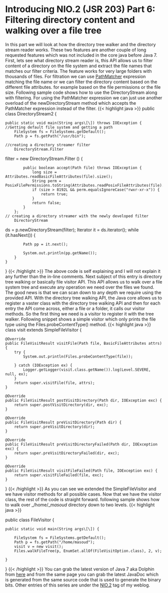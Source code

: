 # Introducing NIO.2 (JSR 203) Part 6: Filtering directory content and walking over a file tree

 In this part we will look at how the directory tree walker and the directory stream reader works. These two features are another couple of long requested features which was not included in the core java before Java 7. First, lets see what directory stream reader is, this API allows us to filter content of a directory on the file system and extract the file names that matches our filter criteria. The feature works for very large folders with thousands of files. For filtration we can use [PathMatcher](http://download.java.net/jdk7/docs/api/java/nio/file/PathMatcher.html) expression matching the file name or we can filter the directory content based on the different file attributes. for example based on the file permissions or the file size. Following sample code shows how to use the DirectoryStream along with filtering. For using the PathMatcher expression we can just use another overload of the newDirectoryStream method which accepts the PathMatcher expression instead of the filter.
{{< highlight java >}}
public class DirectoryStream2 {

    public static void main(String args\[\]) throws IOException {
	//Getting default file system and getting a path
        FileSystem fs = FileSystems.getDefault();
        Path p = fs.getPath("/usr/bin");

	//creating a directory streamer filter
        DirectoryStream.Filter
 filter = new DirectoryStream.Filter
() {

            public boolean accept(Path file) throws IOException {
                long size = Attributes.readBasicFileAttributes(file).size();
                String perm = PosixFilePermissions.toString(Attributes.readPosixFileAttributes(file).permissions());
                if (size > 8192L && perm.equalsIgnoreCase("rwxr-xr-x")) {
                    return true;
                }
                return false;
            }
        };
	// creating a directory streamer with the newly developed filter
        DirectoryStream
 ds = p.newDirectoryStream(filter);
        Iterator
 it = ds.iterator();
        while (it.hasNext()) {

            Path pp = it.next();

            System.out.println(pp.getName());
        }
    }
} 
{{< /highlight >}}
The above code is self explaining and I will not explain it any further than the in-line comments. Next subject of this entry is directory tree walking or basically file visitor API. This API allows us to walk over a file system tree and execute any operation we need over the files we found. The good news is that we can scan down to any depth we require using the provided API. With the directory tree walking API, the Java core allows us to register a vaster class with the directory tree walking API and then for each entry the API come across, either a file or a folder, it calls our visitor methods. So the first thing we need is a visitor to register it with the tree walker. Following snippet shows a simple visitor which only prints the file type using the Files.probeContentType() method.
{{< highlight java >}}
class visit extends SimpleFileVisitor
 {

    @Override
    public FileVisitResult visitFile(Path file, BasicFileAttributes attrs) {
        try {
            System.out.println(Files.probeContentType(file));

        } catch (IOException ex) {
            Logger.getLogger(visit.class.getName()).log(Level.SEVERE, null, ex);
        }
        return super.visitFile(file, attrs);
    }

    @Override
    public FileVisitResult postVisitDirectory(Path dir, IOException exc) {
        return super.postVisitDirectory(dir, exc);
    }

    @Override
    public FileVisitResult preVisitDirectory(Path dir) {
        return super.preVisitDirectory(dir);
    }

    @Override
    public FileVisitResult preVisitDirectoryFailed(Path dir, IOException exc) {
        return super.preVisitDirectoryFailed(dir, exc);
    }

    @Override
    public FileVisitResult visitFileFailed(Path file, IOException exc) {
        return super.visitFileFailed(file, exc);
    }
} 
{{< /highlight >}}
As you can see we extended the SimpleFileVisitor and we have visitor methods for all possible cases. Now that we have the visitor class, the rest of the code is straight forward. following sample shows how to walk over _/home/__masoud_  directory down to two levels.
{{< highlight java >}}

public class FileVisitor {

    public static void main(String args\[\]) {

        FileSystem fs = FileSystems.getDefault();
        Path p = fs.getPath("/home/masoud");
        visit v = new visit();
        Files.walkFileTree(p, EnumSet.allOf(FileVisitOption.class), 2, v);

    }
} 
{{< /highlight >}}
You can grab the latest version of Java 7 aka Dolphin from [here](http://dlc.sun.com.edgesuite.net/jdk7/binaries/index.html "Here") and from the same page you can grab the latest JavaDoc which is generated from the same source code that is used to generate the binary bits. Other entries of this series are under the [NIO.2](http://kalali.me/tag/nio-2/) tag of my weblog.

